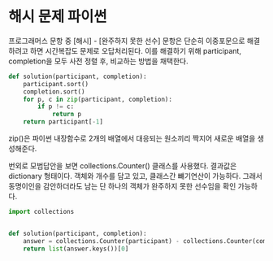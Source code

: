 

# 해시 문제 파이썬


프로그래머스 문항 중 [해시] - [완주하지 못한 선수] 문항은 단순히 이중포문으로 해결하려고 하면 시간복잡도 문제로 오답처리된다.
이를 해결하기 위해 participant, completion을 모두 사전 정렬 후, 비교하는 방법을 채택한다.

```python
def solution(participant, completion):
    participant.sort()
    completion.sort()
    for p, c in zip(participant, completion):
        if p != c:
            return p
    return participant[-1]
```

zip()은 파이썬 내장함수로 2개의 배열에서 대응되는 원소끼리 짝지어 새로운 배열을 생성해준다.

번외로 모범답안을 보면 collections.Counter() 클래스를 사용했다.
결과값은 dictionary 형태이다. 객체와 개수를 담고 있고, 클래스간 뺴기연산이 가능하다.
그래서 동명이인을 감안하더라도 남는 단 하나의 객체가 완주하지 못한 선수임을 확인 가능하다.

```python
import collections


def solution(participant, completion):
    answer = collections.Counter(participant) - collections.Counter(completion)
    return list(answer.keys())[0]
```
